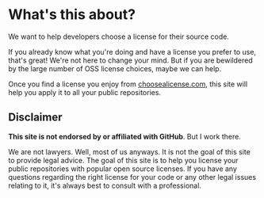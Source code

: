 # What's this about?

We want to help developers choose a license for their source code.

If you already know what you're doing and have a license you prefer to use, that's great! We're not here to change your mind. But if you are bewildered by the large number of OSS license choices, maybe we can help.

Once you find a license you enjoy from [choosealicense.com](http://www.choosealicense.com), this site will help you apply it to all your public repositories.

## Disclaimer

**This site is __not__ endorsed by or affiliated with GitHub**. But I work there.

We are not lawyers. Well, most of us anyways. It is not the goal of this site to provide legal advice. The goal of this site is to help you license your public repositories with popular open source licenses. If you have any questions regarding the right license for your code or any other legal issues relating to it, it's always best to consult with a professional.